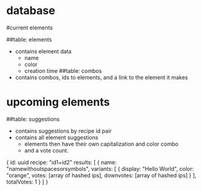# database

#current elements

##table: elements
- contains element data
    - name
    - color
    - creation time
##table: combos
- contains combos, ids to elements, and a link to the element it makes

# upcoming elements

##table: suggestions
- contains suggestions by recipe id pair
- contains all element suggestions
  - elements then have their own capitalization and color combo
  - and a vote count.

{
    id: uuid
    recipe: "id1+id2"
    results: [
        {
            name: "namewithoutspacesorsymbols",
            variants: [
                {
                    display: "Hello World",
                    color: "orange",
                    votes: [array of hashed ips],
                    downvotes: [array of hashed ips]
                }
            ],
            totalVotes: 1
        }
    ]
}
